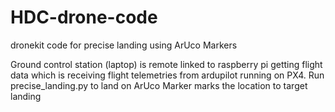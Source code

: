 # HDC-drone-code
dronekit code for precise landing using ArUco Markers

Ground control station (laptop) is remote linked to raspberry pi getting flight data which is receiving flight telemetries from ardupilot running on PX4.
Run precise_landing.py to land on ArUco Marker marks the location to target landing 
